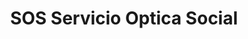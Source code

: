 ---
title: "SOS Servicio Optica Social"
url: /guayaquil/sos-servicio-optica-social/
shop: Optiker
---